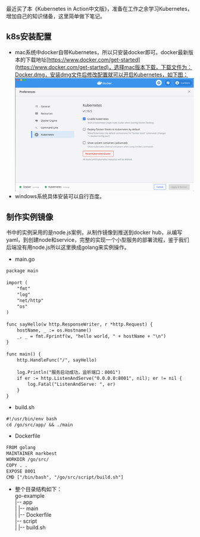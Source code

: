 最近买了本《Kubernetes in Action中文版》，准备在工作之余学习Kubernetes，增加自己的知识储备，这里简单做下笔记。

## k8s安装配置
 - mac系统中docker自带Kubernetes，所以只安装docker即可。docker最新版本的下载地址[https://www.docker.com/get-started](https://www.docker.com/get-started)，选择mac版本下载，下载文件为：Docker.dmg，安装dmg文件后修改配置就可以开启Kubernetes，如下图：  
![](https://github.com/markbest/k8s-study-notes/blob/main/images/d158d8a2-014e-11eb-b281-7eeb6dbfe843.png "")  
 - windows系统具体安装可以自行百度。

## 制作实例镜像
书中的实例采用的是node.js案例，从制作镜像到推送到docker hub，从编写yaml，到创建node和service，完整的实现一个小型服务的部署流程，鉴于我们后端没有用node.js所以这里换成golang来实例操作。
- main.go
```golang
package main

import (
	"fmt"
	"log"
	"net/http"
	"os"
)

func sayHello(w http.ResponseWriter, r *http.Request) {
	hostName, _ := os.Hostname()
	_, _ = fmt.Fprintf(w, "hello world, " + hostName + "\n")
}

func main() {
	http.HandleFunc("/", sayHello)

	log.Println("服务启动成功，监听端口：8001")
	if er := http.ListenAndServe("0.0.0.0:8001", nil); er != nil {
		log.Fatal("ListenAndServe: ", er)
	}
}
```
- build.sh
```shell
#!/usr/bin/env bash
cd /go/src/app/ && ./main
```
- Dockerfile
```
FROM golang
MAINTAINER markbest
WORKDIR /go/src/
COPY . .
EXPOSE 8001
CMD ["/bin/bash", "/go/src/script/build.sh"]
```
- 整个目录结构如下：  
go-example  
|-- app  
|  |-- main  
|  |-- Dockerfile  
|-- script  
|  |-- build.sh  

